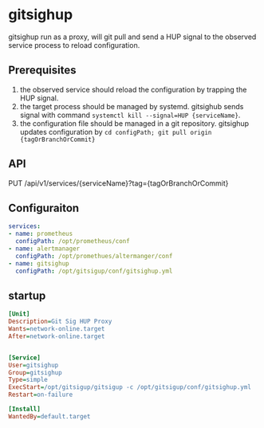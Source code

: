 # gitsighup
gitsighup run as a proxy, will git pull and send a HUP signal to the observed service process to reload configuration.

## Prerequisites

1. the observed service should reload the configuration by trapping the HUP signal. 
2. the target process should be managed by systemd. gitsighub sends signal with command `systemctl kill --signal=HUP {serviceName}`.
3. the configuration file should be managed in a git repository. gitsighup updates configuration by `cd configPath; git pull origin {tagOrBranchOrCommit}`


## API

  PUT /api/v1/services/{serviceName}?tag={tagOrBranchOrCommit}

## Configuraiton

```yaml
services:
- name: prometheus
  configPath: /opt/prometheus/conf
- name: alertmanager
  configPath: /opt/promethues/altermanger/conf
- name: gitsighup
  configPath: /opt/gitsigup/conf/gitsighup.yml
```

## startup

```ini
[Unit]
Description=Git Sig HUP Proxy
Wants=network-online.target
After=network-online.target


[Service]
User=gitsighup
Group=gitsighup
Type=simple
ExecStart=/opt/gitsigup/gitsigup -c /opt/gitsigup/conf/gitsighup.yml
Restart=on-failure

[Install]
WantedBy=default.target
```
  
